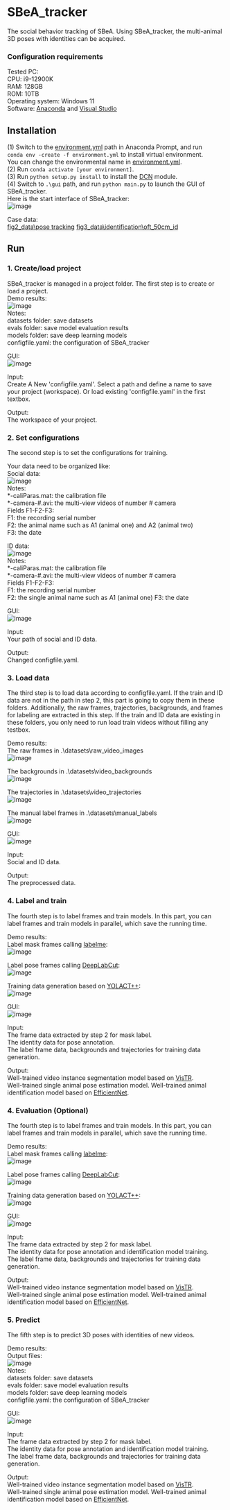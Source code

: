 # SBeA_tracker
The social behavior tracking of SBeA. Using SBeA_tracker, the multi-animal 3D poses with identities can be acquired.
### Configuration requirements
Tested PC:  
CPU: i9-12900K  
RAM: 128GB  
ROM: 10TB  
Operating system: Windows 11  
Software: [Anaconda](https://www.anaconda.com/) and [Visual Studio](https://visualstudio.microsoft.com/)
## Installation  
(1) Switch to the [environment.yml](https://github.com/YNCris/SBeA_release/blob/main/SBeA_tracker/SBeA-Windows-main/environment.yml) path in Anaconda Prompt, and run   
`conda env -create -f environment.yml` to install virtual environment.   
You can change the environmental name in [environment.yml](https://github.com/YNCris/SBeA_release/blob/main/SBeA_tracker/SBeA-Windows-main/environment.yml).  
(2) Run `conda activate [your environment]`.  
(3) Run `python setup.py install` to install the [DCN](https://github.com/CharlesShang/DCNv2/tree/pytorch_1.0) module.   
(4) Switch to `.\gui` path, and run `python main.py` to launch the GUI of SBeA_tracker.  
Here is the start interface of SBeA_tracker:  
![image](https://github.com/YNCris/SBeA_release/blob/main/demo/tracker_gui.png)  



Case data:  
[fig2_data\pose tracking](https://figshare.com/projects/Social_behavior_atlas/162718) 
[fig3_data\identification\oft_50cm_id](https://figshare.com/projects/Social_behavior_atlas/162718) 
## Run
### 1. Create/load project  
SBeA_tracker is managed in a project folder. The first step is to create or load a project.  
Demo results:  
![image](https://github.com/YNCris/SBeA_release/blob/main/demo/create_project.png)  
Notes:  
datasets folder: save datasets  
evals folder: save model evaluation results  
models folder: save deep learning models  
configfile.yaml: the configuration of SBeA_tracker 
  
GUI:  
 ![image](https://github.com/YNCris/SBeA_release/blob/main/demo/tracker_gui.png)   
  
Input:  
Create A New 'configfile.yaml'. Select a path and define a name to save your project (workspace). Or load existing 'configfile.yaml' in the first textbox.
  
Output:  
The workspace of your project.

### 2. Set configurations
The second step is to set the configurations for training.  
  
Your data need to be organized like:  
Social data:  
![image](https://github.com/YNCris/SBeA_release/blob/main/demo/data_format.png)  
Notes:  
*-caliParas.mat: the calibration file  
*-camera-#.avi: the multi-view videos of number # camera  
Fields F1-F2-F3:  
F1: the recording serial number  
F2: the animal name such as A1 (animal one) and A2 (animal two)  
F3: the date
  
ID data:  
![image](https://github.com/YNCris/SBeA_release/blob/main/demo/data_format_id.png)  
Notes:  
*-caliParas.mat: the calibration file  
*-camera-#.avi: the multi-view videos of number # camera  
Fields F1-F2-F3:  
F1: the recording serial number  
F2: the single animal name such as A1 (animal one)
F3: the date

GUI:   
![image](https://github.com/YNCris/SBeA_release/blob/main/demo/config_gui.png)   
  
Input:  
Your path of social and ID data.
  
Output:  
Changed configfile.yaml. 

### 3. Load data
The third step is to load data according to configfile.yaml. If the train and ID data are not in the path in step 2, this part is going to copy them in these folders. Additionally, the raw frames, trajectories, backgrounds, and frames for labeling are extracted in this step. If the train and ID data are existing in these folders, you only need to run load train videos without filling any testbox. 

Demo results:  
The raw frames in .\datasets\raw_video_images  
![image](https://github.com/YNCris/SBeA_release/blob/main/demo/raw_video_images.png)  
   
The backgrounds in .\datasets\video_backgrounds  
![image](https://github.com/YNCris/SBeA_release/blob/main/demo/background.png)  
  
The trajectories in .\datasets\video_trajectories  
![image](https://github.com/YNCris/SBeA_release/blob/main/demo/trajectories.png)  
  
The manual label frames in .\datasets\manual_labels  
![image](https://github.com/YNCris/SBeA_release/blob/main/demo/manual_label_data.png)  
  
GUI:   
![image](https://github.com/YNCris/SBeA_release/blob/main/demo/load_gui.png)   
  
Input:  
Social and ID data.
  
Output:  
The preprocessed data.

### 4. Label and train
The fourth step is to label frames and train models. In this part, you can label frames and train models in parallel, which save the running time.

Demo results:  
Label mask frames calling [labelme](https://github.com/wkentaro/labelme):  
![image](https://github.com/YNCris/SBeA_release/blob/main/demo/label_frames.png)  

Label pose frames calling [DeepLabCut](https://github.com/DeepLabCut/DeepLabCut):  
![image](https://github.com/YNCris/SBeA_release/blob/main/demo/label_poses.png) 

Training data generation based on [YOLACT++](https://github.com/dbolya/yolact):  
![image](https://github.com/YNCris/SBeA_release/blob/main/demo/virtual_data.png) 
   
GUI:   
![image](https://github.com/YNCris/SBeA_release/blob/main/demo/labeltrain_gui.png)   
  
Input:  
The frame data extracted by step 2 for mask label.  
The identity data for pose annotation.  
The label frame data, backgrounds and trajectories for training data generation.
  
Output:  
Well-trained video instance segmentation model based on [VisTR](https://github.com/Epiphqny/VisTR).  
Well-trained single animal pose estimation model. 
Well-trained animal identification model based on [EfficientNet](https://github.com/lukemelas/EfficientNet-PyTorch). 

### 4. Evaluation (Optional)
The fourth step is to label frames and train models. In this part, you can label frames and train models in parallel, which save the running time.

Demo results:  
Label mask frames calling [labelme](https://github.com/wkentaro/labelme):  
![image](https://github.com/YNCris/SBeA_release/blob/main/demo/label_frames.png)  

Label pose frames calling [DeepLabCut](https://github.com/DeepLabCut/DeepLabCut):  
![image](https://github.com/YNCris/SBeA_release/blob/main/demo/label_poses.png) 

Training data generation based on [YOLACT++](https://github.com/dbolya/yolact):  
![image](https://github.com/YNCris/SBeA_release/blob/main/demo/virtual_data.png) 
   
GUI:   
![image](https://github.com/YNCris/SBeA_release/blob/main/demo/labeltrain_gui.png)   
  
Input:  
The frame data extracted by step 2 for mask label.  
The identity data for pose annotation and identification model training.  
The label frame data, backgrounds and trajectories for training data generation.
  
Output:  
Well-trained video instance segmentation model based on [VisTR](https://github.com/Epiphqny/VisTR).  
Well-trained single animal pose estimation model. 
Well-trained animal identification model based on [EfficientNet](https://github.com/lukemelas/EfficientNet-PyTorch). 

### 5. Predict
The fifth step is to predict 3D poses with identities of new videos.

Demo results:  
Output files:  
![image](https://github.com/YNCris/SBeA_release/blob/main/demo/final_output.png)  
Notes:  
datasets folder: save datasets  
evals folder: save model evaluation results  
models folder: save deep learning models  
configfile.yaml: the configuration of SBeA_tracker 
   
GUI:   
![image](https://github.com/YNCris/SBeA_release/blob/main/demo/prediction_gui.png)   
  
Input:  
The frame data extracted by step 2 for mask label.  
The identity data for pose annotation and identification model training.  
The label frame data, backgrounds and trajectories for training data generation.
  
Output:  
Well-trained video instance segmentation model based on [VisTR](https://github.com/Epiphqny/VisTR).  
Well-trained single animal pose estimation model. 
Well-trained animal identification model based on [EfficientNet](https://github.com/lukemelas/EfficientNet-PyTorch). 